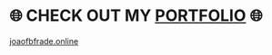 <h1>🌐 CHECK OUT MY <a href="https://joaofbfrade.online">PORTFOLIO</a> 🌐 </h1>
<a href="https://joaofbfrade.online">joaofbfrade.online</a>
